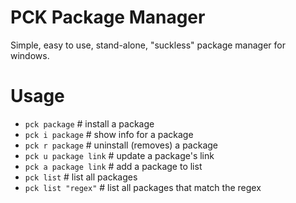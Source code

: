 # PCK Package Manager
Simple, easy to use, stand-alone, "suckless" package manager for windows.

# Usage
- `pck package`         # install a package
- `pck i package`       # show info for a package
- `pck r package`       # uninstall (removes) a package
- `pck u package link`  # update a package's link
- `pck a package link`  # add a package to list
- `pck list`            # list all packages
- `pck list "regex"`    # list all packages that match the regex